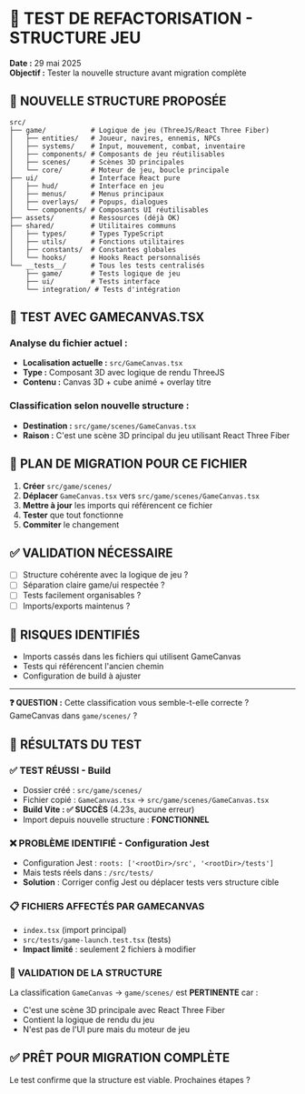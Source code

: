 # 🧪 TEST DE REFACTORISATION - STRUCTURE JEU

**Date :** 29 mai 2025  
**Objectif :** Tester la nouvelle structure avant migration complète

## 📁 NOUVELLE STRUCTURE PROPOSÉE

```
src/
├── game/           # Logique de jeu (ThreeJS/React Three Fiber)
│   ├── entities/   # Joueur, navires, ennemis, NPCs
│   ├── systems/    # Input, mouvement, combat, inventaire
│   ├── components/ # Composants de jeu réutilisables  
│   ├── scenes/     # Scènes 3D principales
│   └── core/       # Moteur de jeu, boucle principale
├── ui/             # Interface React pure
│   ├── hud/        # Interface en jeu
│   ├── menus/      # Menus principaux
│   ├── overlays/   # Popups, dialogues
│   └── components/ # Composants UI réutilisables
├── assets/         # Ressources (déjà OK)
├── shared/         # Utilitaires communs
│   ├── types/      # Types TypeScript
│   ├── utils/      # Fonctions utilitaires
│   ├── constants/  # Constantes globales
│   └── hooks/      # Hooks React personnalisés
└── __tests__/      # Tous les tests centralisés
    ├── game/       # Tests logique de jeu
    ├── ui/         # Tests interface
    └── integration/ # Tests d'intégration
```

## 🎯 TEST AVEC GAMECANVAS.TSX

### Analyse du fichier actuel :
- **Localisation actuelle :** `src/GameCanvas.tsx`
- **Type :** Composant 3D avec logique de rendu ThreeJS
- **Contenu :** Canvas 3D + cube animé + overlay titre

### Classification selon nouvelle structure :
- **Destination :** `src/game/scenes/GameCanvas.tsx`
- **Raison :** C'est une scène 3D principal du jeu utilisant React Three Fiber

## 📝 PLAN DE MIGRATION POUR CE FICHIER

1. **Créer** `src/game/scenes/`
2. **Déplacer** `GameCanvas.tsx` vers `src/game/scenes/GameCanvas.tsx`
3. **Mettre à jour** les imports qui référencent ce fichier
4. **Tester** que tout fonctionne
5. **Commiter** le changement

## ✅ VALIDATION NÉCESSAIRE

- [ ] Structure cohérente avec la logique de jeu ?
- [ ] Séparation claire game/ui respectée ?
- [ ] Tests facilement organisables ?
- [ ] Imports/exports maintenus ?

## 🚨 RISQUES IDENTIFIÉS

- Imports cassés dans les fichiers qui utilisent GameCanvas
- Tests qui référencent l'ancien chemin
- Configuration de build à ajuster

---

**❓ QUESTION :** Cette classification vous semble-t-elle correcte ? GameCanvas dans `game/scenes/` ?

## 🧪 RÉSULTATS DU TEST

### ✅ **TEST RÉUSSI - Build**
- Dossier créé : `src/game/scenes/`
- Fichier copié : `GameCanvas.tsx` → `src/game/scenes/GameCanvas.tsx`
- **Build Vite : ✅ SUCCÈS** (4.23s, aucune erreur)
- Import depuis nouvelle structure : **FONCTIONNEL**

### ❌ **PROBLÈME IDENTIFIÉ - Configuration Jest**
- Configuration Jest : `roots: ['<rootDir>/src', '<rootDir>/tests']`
- Mais tests réels dans : `/src/tests/` 
- **Solution** : Corriger config Jest ou déplacer tests vers structure cible

### 📋 **FICHIERS AFFECTÉS PAR GAMECANVAS**
- `index.tsx` (import principal)
- `src/tests/game-launch.test.tsx` (tests)
- **Impact limité** : seulement 2 fichiers à modifier

### 🎯 **VALIDATION DE LA STRUCTURE**
La classification `GameCanvas` → `game/scenes/` est **PERTINENTE** car :
- C'est une scène 3D principale avec React Three Fiber
- Contient la logique de rendu du jeu
- N'est pas de l'UI pure mais du moteur de jeu

## ✅ **PRÊT POUR MIGRATION COMPLÈTE**
Le test confirme que la structure est viable. Prochaines étapes ?

